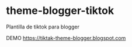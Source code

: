 # theme-blogger-tiktok
Plantilla de tiktok para blogger

DEMO 
https://tiktak-theme-blogger.blogspot.com
